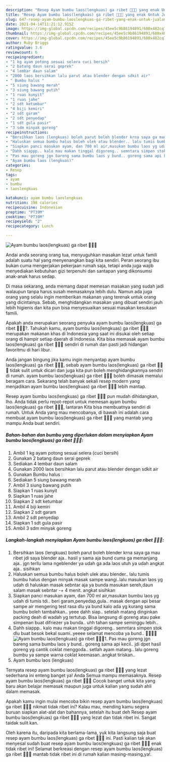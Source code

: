 ```yaml
---
description: "Resep Ayam bumbu laos(lengkuas) ga ribet 👩‍🍳🤤 yang enak Untuk Jualan"
title: "Resep Ayam bumbu laos(lengkuas) ga ribet 👩‍🍳🤤 yang enak Untuk Jualan"
slug: 647-resep-ayam-bumbu-laoslengkuas-ga-ribet-yang-enak-untuk-jualan
date: 2021-04-14T11:21:12.915Z
image: https://img-global.cpcdn.com/recipes/45ee5c9b86194891/680x482cq70/ayam-bumbu-laoslengkuas-ga-ribet-👩🍳🤤-foto-resep-utama.jpg
thumbnail: https://img-global.cpcdn.com/recipes/45ee5c9b86194891/680x482cq70/ayam-bumbu-laoslengkuas-ga-ribet-👩🍳🤤-foto-resep-utama.jpg
cover: https://img-global.cpcdn.com/recipes/45ee5c9b86194891/680x482cq70/ayam-bumbu-laoslengkuas-ga-ribet-👩🍳🤤-foto-resep-utama.jpg
author: Ruby Briggs
ratingvalue: 3.6
reviewcount: 6
recipeingredient:
- "1 kg ayam potong sesuai selera cuci bersih"
- "2 batang daun serai geprek"
- "4 lembar daun salam"
- "2000 laos bersihkan lalu parut atau blender dengan sdkit air"
- " Bumbu halus "
- "5 siung bawang merah"
- "3 siung bawang putih"
- "1 ruas kunyit"
- "1 ruas jahe"
- "2 sdt ketumbar"
- "4 biji kemiri"
- "2 sdt garam"
- "2 sdt penyedap"
- "1 sdt gula pasir"
- "3 sdm minyak goreng"
recipeinstructions:
- "Bersihkan laos (lengkuas) boleh parut boleh blender krna saya ga mau ribet jdi saya blender aja.. hasil y sama aja bund cuma ga memanjang aja.. jgn terllu lama ngeblender ya udah ga ada laos utuh ya udah angkat aja.. sisihkan"
- "Haluskan semua bumbu halus boleh ulek atau blender.. lalu tumis bumbu halus dengan minyak masak sampe wangi..lalu masukan laos yg udah di haluskan masak sebntar aja ya bunda masukan sereh,daun salam masak sebntar -+ 4 menit. angkat sisihkan"
- "Siapkan panci masukan ayam, dan 700 ml air,masukan bumbu laos yg udah di tumis tdi.. beri garam,penyedap,gula.. masak dengan api besar sampe air mengering test rasa dlu ya bund kalo ada yg kurang sama bumbu boleh tambahkan.. yeee dahh siap.. setelah matang dinginkan packing deah di wadah yg tertutup. Bisa langsung di goreng atau pake simpenan buat difriezer ya bunda.. uhh tahan sampe seminggu lebih.."
- "Dahh siappp.. kalo mau makan tinggal digoreng.. semntara simpen stok dlu buat besok bekal suami..yeeee selamat mencoba ya bund.. 🤤👩‍🍳🙏"
- "Pas mau goreng jgn bareng sama bumbu laos y bund.. goreng sama api kecil.. jdi dpet hasil goreng yg cantik coklat menggoda.. setlah ayam matang.. lalu goreng bumbu ya sampe warna coklat keemasan..angkat tiriskan.."
- "Ayam bumbu laos (lengkuas)"
categories:
- Resep
tags:
- ayam
- bumbu
- laoslengkuas

katakunci: ayam bumbu laoslengkuas 
nutrition: 198 calories
recipecuisine: Indonesian
preptime: "PT39M"
cooktime: "PT39M"
recipeyield: "2"
recipecategory: Lunch

---
```



![Ayam bumbu laos(lengkuas) ga ribet 👩‍🍳🤤](https://img-global.cpcdn.com/recipes/45ee5c9b86194891/680x482cq70/ayam-bumbu-laoslengkuas-ga-ribet-👩🍳🤤-foto-resep-utama.jpg)

Andai anda seorang orang tua, menyuguhkan masakan lezat untuk famili adalah suatu hal yang menyenangkan bagi kita sendiri. Peran seorang ibu bukan cuma mengerjakan pekerjaan rumah saja, tetapi anda juga wajib menyediakan kebutuhan gizi terpenuhi dan santapan yang dikonsumsi anak-anak harus sedap.

Di masa  sekarang, anda memang dapat memesan masakan yang sudah jadi walaupun tanpa harus susah memasaknya lebih dulu. Namun ada juga orang yang selalu ingin memberikan makanan yang terenak untuk orang yang dicintainya. Sebab, menghidangkan masakan yang dibuat sendiri jauh lebih higienis dan kita pun bisa menyesuaikan sesuai masakan kesukaan famili. 



Apakah anda merupakan seorang penyuka ayam bumbu laos(lengkuas) ga ribet 👩‍🍳🤤?. Tahukah kamu, ayam bumbu laos(lengkuas) ga ribet 👩‍🍳🤤 merupakan makanan khas di Indonesia yang saat ini disukai oleh setiap orang di hampir setiap daerah di Indonesia. Kita bisa memasak ayam bumbu laos(lengkuas) ga ribet 👩‍🍳🤤 sendiri di rumah dan pasti jadi hidangan favoritmu di hari libur.

Anda jangan bingung jika kamu ingin menyantap ayam bumbu laos(lengkuas) ga ribet 👩‍🍳🤤, sebab ayam bumbu laos(lengkuas) ga ribet 👩‍🍳🤤 tidak sulit untuk dicari dan juga kita pun boleh menghidangkannya sendiri di rumah. ayam bumbu laos(lengkuas) ga ribet 👩‍🍳🤤 boleh dimasak memalui beragam cara. Sekarang telah banyak sekali resep modern yang menjadikan ayam bumbu laos(lengkuas) ga ribet 👩‍🍳🤤 lebih mantap.

Resep ayam bumbu laos(lengkuas) ga ribet 👩‍🍳🤤 pun mudah dihidangkan, lho. Anda tidak perlu repot-repot untuk memesan ayam bumbu laos(lengkuas) ga ribet 👩‍🍳🤤, lantaran Kita bisa membuatnya sendiri di rumah. Untuk Anda yang mau mencobanya, di bawah ini adalah cara membuat ayam bumbu laos(lengkuas) ga ribet 👩‍🍳🤤 yang mantab yang mampu Anda buat sendiri.

<!--inarticleads1-->

##### Bahan-bahan dan bumbu yang diperlukan dalam menyiapkan Ayam bumbu laos(lengkuas) ga ribet 👩‍🍳🤤:

1. Ambil 1 kg ayam potong sesuai selera (cuci bersih)
1. Gunakan 2 batang daun serai geprek
1. Sediakan 4 lembar daun salam
1. Gunakan 2000 laos bersihkan lalu parut atau blender dengan sdkit air
1. Gunakan  Bumbu halus :
1. Sediakan 5 siung bawang merah
1. Ambil 3 siung bawang putih
1. Siapkan 1 ruas kunyit
1. Siapkan 1 ruas jahe
1. Siapkan 2 sdt ketumbar
1. Ambil 4 biji kemiri
1. Siapkan 2 sdt garam
1. Ambil 2 sdt penyedap
1. Siapkan 1 sdt gula pasir
1. Ambil 3 sdm minyak goreng




<!--inarticleads2-->

##### Langkah-langkah menyiapkan Ayam bumbu laos(lengkuas) ga ribet 👩‍🍳🤤:

1. Bersihkan laos (lengkuas) boleh parut boleh blender krna saya ga mau ribet jdi saya blender aja.. hasil y sama aja bund cuma ga memanjang aja.. jgn terllu lama ngeblender ya udah ga ada laos utuh ya udah angkat aja.. sisihkan
1. Haluskan semua bumbu halus boleh ulek atau blender.. lalu tumis bumbu halus dengan minyak masak sampe wangi..lalu masukan laos yg udah di haluskan masak sebntar aja ya bunda masukan sereh,daun salam masak sebntar -+ 4 menit. angkat sisihkan
1. Siapkan panci masukan ayam, dan 700 ml air,masukan bumbu laos yg udah di tumis tdi.. beri garam,penyedap,gula.. masak dengan api besar sampe air mengering test rasa dlu ya bund kalo ada yg kurang sama bumbu boleh tambahkan.. yeee dahh siap.. setelah matang dinginkan packing deah di wadah yg tertutup. Bisa langsung di goreng atau pake simpenan buat difriezer ya bunda.. uhh tahan sampe seminggu lebih..
1. Dahh siappp.. kalo mau makan tinggal digoreng.. semntara simpen stok dlu buat besok bekal suami..yeeee selamat mencoba ya bund.. 🤤👩‍🍳🙏
<img src="//assets-global.cpcdn.com/assets/icons/button_play-2c75c40dde080a61004c1f40b05d8f140eaff45d7e9e6481dc71c63d2e7c4909.png" alt="Ayam bumbu laos(lengkuas) ga ribet 👩‍🍳🤤">1. Pas mau goreng jgn bareng sama bumbu laos y bund.. goreng sama api kecil.. jdi dpet hasil goreng yg cantik coklat menggoda.. setlah ayam matang.. lalu goreng bumbu ya sampe warna coklat keemasan..angkat tiriskan..
1. Ayam bumbu laos (lengkuas)




Ternyata resep ayam bumbu laos(lengkuas) ga ribet 👩‍🍳🤤 yang lezat sederhana ini enteng banget ya! Anda Semua mampu memasaknya. Resep ayam bumbu laos(lengkuas) ga ribet 👩‍🍳🤤 Cocok banget untuk kita yang baru akan belajar memasak maupun juga untuk kalian yang sudah ahli dalam memasak.

Apakah kamu ingin mulai mencoba bikin resep ayam bumbu laos(lengkuas) ga ribet 👩‍🍳🤤 nikmat tidak ribet ini? Kalau mau, mending kamu segera buruan siapkan alat-alat dan bahannya, setelah itu buat deh Resep ayam bumbu laos(lengkuas) ga ribet 👩‍🍳🤤 yang lezat dan tidak ribet ini. Sangat taidak sulit kan. 

Oleh karena itu, daripada kita berlama-lama, yuk kita langsung saja buat resep ayam bumbu laos(lengkuas) ga ribet 👩‍🍳🤤 ini. Pasti kalian tak akan menyesal sudah buat resep ayam bumbu laos(lengkuas) ga ribet 👩‍🍳🤤 enak tidak ribet ini! Selamat berkreasi dengan resep ayam bumbu laos(lengkuas) ga ribet 👩‍🍳🤤 mantab tidak ribet ini di rumah kalian masing-masing,ya!.

